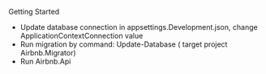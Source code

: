 Getting Started
- Update database connection in appsettings.Development.json, change ApplicationContextConnection value
- Run migration by command: Update-Database ( target project Airbnb.Migrator)
- Run Airbnb.Api
